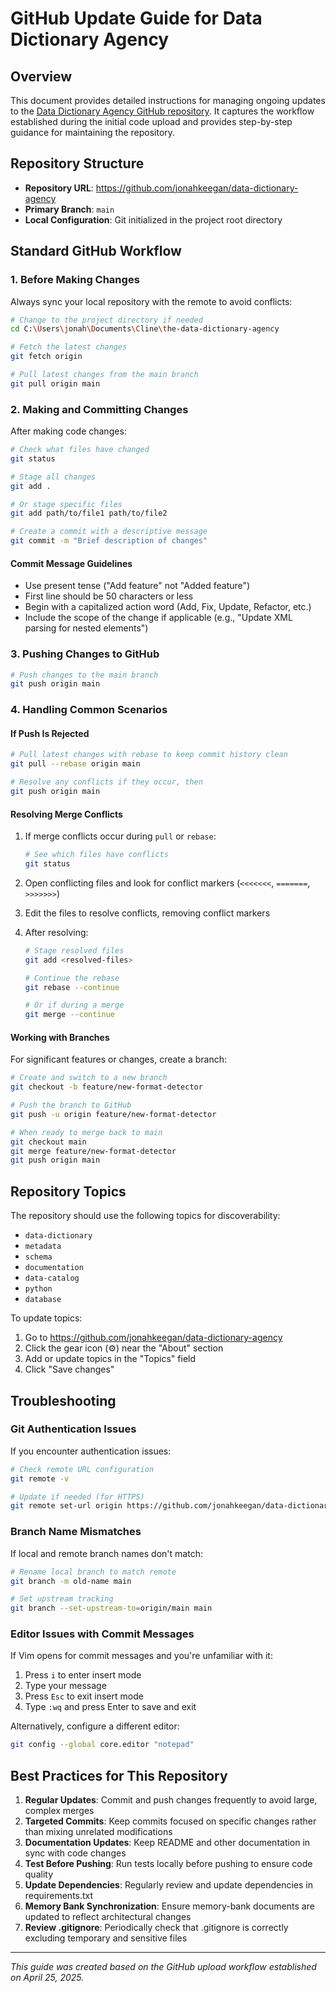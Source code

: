 # GitHub Update Guide for Data Dictionary Agency

## Overview

This document provides detailed instructions for managing ongoing updates to the [Data Dictionary Agency GitHub repository](https://github.com/jonahkeegan/data-dictionary-agency). It captures the workflow established during the initial code upload and provides step-by-step guidance for maintaining the repository.

## Repository Structure

- **Repository URL**: https://github.com/jonahkeegan/data-dictionary-agency
- **Primary Branch**: `main`
- **Local Configuration**: Git initialized in the project root directory

## Standard GitHub Workflow

### 1. Before Making Changes

Always sync your local repository with the remote to avoid conflicts:

```bash
# Change to the project directory if needed
cd C:\Users\jonah\Documents\Cline\the-data-dictionary-agency

# Fetch the latest changes
git fetch origin

# Pull latest changes from the main branch
git pull origin main
```

### 2. Making and Committing Changes

After making code changes:

```bash
# Check what files have changed
git status

# Stage all changes
git add .

# Or stage specific files
git add path/to/file1 path/to/file2

# Create a commit with a descriptive message
git commit -m "Brief description of changes"
```

#### Commit Message Guidelines

- Use present tense ("Add feature" not "Added feature")
- First line should be 50 characters or less
- Begin with a capitalized action word (Add, Fix, Update, Refactor, etc.)
- Include the scope of the change if applicable (e.g., "Update XML parsing for nested elements")

### 3. Pushing Changes to GitHub

```bash
# Push changes to the main branch
git push origin main
```

### 4. Handling Common Scenarios

#### If Push Is Rejected

```bash
# Pull latest changes with rebase to keep commit history clean
git pull --rebase origin main

# Resolve any conflicts if they occur, then
git push origin main
```

#### Resolving Merge Conflicts

1. If merge conflicts occur during `pull` or `rebase`:
   ```bash
   # See which files have conflicts
   git status
   ```

2. Open conflicting files and look for conflict markers (`<<<<<<<`, `=======`, `>>>>>>>`)

3. Edit the files to resolve conflicts, removing conflict markers

4. After resolving:
   ```bash
   # Stage resolved files
   git add <resolved-files>
   
   # Continue the rebase
   git rebase --continue
   
   # Or if during a merge
   git merge --continue
   ```

#### Working with Branches

For significant features or changes, create a branch:

```bash
# Create and switch to a new branch
git checkout -b feature/new-format-detector

# Push the branch to GitHub
git push -u origin feature/new-format-detector

# When ready to merge back to main
git checkout main
git merge feature/new-format-detector
git push origin main
```

## Repository Topics

The repository should use the following topics for discoverability:
- `data-dictionary`
- `metadata`
- `schema`
- `documentation`
- `data-catalog`
- `python`
- `database`

To update topics:
1. Go to https://github.com/jonahkeegan/data-dictionary-agency
2. Click the gear icon (⚙️) near the "About" section
3. Add or update topics in the "Topics" field
4. Click "Save changes"

## Troubleshooting

### Git Authentication Issues

If you encounter authentication issues:

```bash
# Check remote URL configuration
git remote -v

# Update if needed (for HTTPS)
git remote set-url origin https://github.com/jonahkeegan/data-dictionary-agency.git
```

### Branch Name Mismatches

If local and remote branch names don't match:

```bash
# Rename local branch to match remote
git branch -m old-name main

# Set upstream tracking
git branch --set-upstream-to=origin/main main
```

### Editor Issues with Commit Messages

If Vim opens for commit messages and you're unfamiliar with it:
1. Press `i` to enter insert mode
2. Type your message
3. Press `Esc` to exit insert mode
4. Type `:wq` and press Enter to save and exit

Alternatively, configure a different editor:
```bash
git config --global core.editor "notepad"
```

## Best Practices for This Repository

1. **Regular Updates**: Commit and push changes frequently to avoid large, complex merges
2. **Targeted Commits**: Keep commits focused on specific changes rather than mixing unrelated modifications
3. **Documentation Updates**: Keep README and other documentation in sync with code changes
4. **Test Before Pushing**: Run tests locally before pushing to ensure code quality
5. **Update Dependencies**: Regularly review and update dependencies in requirements.txt
6. **Memory Bank Synchronization**: Ensure memory-bank documents are updated to reflect architectural changes
7. **Review .gitignore**: Periodically check that .gitignore is correctly excluding temporary and sensitive files

---

*This guide was created based on the GitHub upload workflow established on April 25, 2025.*
